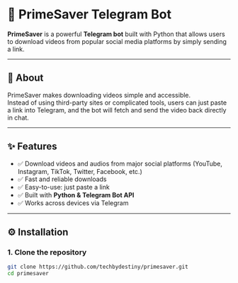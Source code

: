 # 🤖 PrimeSaver Telegram Bot

**PrimeSaver** is a powerful **Telegram bot** built with Python that allows users to download videos from popular social media platforms by simply sending a link.  

---

## 📖 About
PrimeSaver makes downloading videos simple and accessible.  
Instead of using third-party sites or complicated tools, users can just paste a link into Telegram, and the bot will fetch and send the video back directly in chat.  

---

## ✨ Features
- ✅ Download videos and audios from major social platforms (YouTube, Instagram, TikTok, Twitter, Facebook, etc.)  
- ✅ Fast and reliable downloads  
- ✅ Easy-to-use: just paste a link  
- ✅ Built with **Python & Telegram Bot API**  
- ✅ Works across devices via Telegram  

---

## ⚙️ Installation

### 1. Clone the repository
```bash
git clone https://github.com/techbydestiny/primesaver.git
cd primesaver
